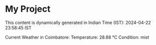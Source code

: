 # My Project

This content is dynamically generated in Indian Time (IST): 2024-04-22 23:58:45 IST


Current Weather in Coimbatore:
Temperature: 28.88 °C
Condition: mist
